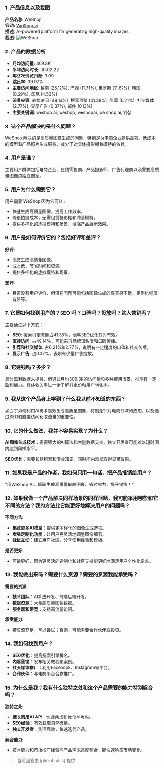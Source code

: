 ### 1. 产品信息以及截图

**产品名称**: WeShop  
**官网**: [WeShop.ai](https://www.weshop.ai)  
**描述**: AI-powered platform for generating high-quality images.  
**截图**: ![WeShop](https://cdn-images.toolify.ai/170375483334982485.jpg)

### 2. 产品的数据分析

- **月均访问量**: 309.3K
- **平均访问时长**: 00:02:22
- **每访次浏览页数**: 3.09
- **跳出率**: 39.97%
- **主要访问地区**: 越南 (25.12%), 巴西 (11.71%), 俄罗斯 (11.67%), 韩国 (8.29%), 印尼 (4.53%)
- **流量来源**: 直接访问 (49.14%), 搜索引擎 (41.38%), 引荐 (6.21%), 社交媒体 (2.77%), 显示广告 (0.37%), 邮件 (0.13%)
- **主要关键词**: weshop ai, weshop, weshopai, we shop ai, 위샵

### 3. 这个产品解决的是什么问题？

WeShop 解决的是高质量图像生成的问题，特别是为电商企业提供高效、低成本的模型和产品照片生成服务，减少了对实体摄影棚和模特的依赖。

### 4. 用户是谁？

主要用户群体包括电商企业、在线零售商、产品摄影师、广告代理商以及需要高质量图像的独立商家。

### 5. 用户为什么需要它？

用户需要 WeShop 因为它可以：
- 快速生成高质量图像，提高工作效率。
- 降低拍摄成本，无需租赁摄影棚和聘请模特。
- 提供多样化的虚拟模特和场景，增强产品展示效果。

### 6. 用户是如何评价它的？包括好评和差评？

**好评**:
- 高效生成高质量图像。
- 成本低，节省时间和资源。
- 提供多样化的虚拟模特和场景。

**差评**:
- 目前没有用户评价，但潜在问题可能包括图像生成的真实感不足、定制化程度有限等。

### 7. 它是如何找到用户的？SEO 吗？口碑吗？投放吗？达人营销吗？

主要通过以下方式：
- **SEO**: 搜索引擎流量占41.38%，表明SEO优化较为有效。
- **直接访问**: 占49.14%，可能来自品牌知名度和口碑传播。
- **引荐和社交媒体**: 占6.21%和2.77%，说明有一定程度的口碑和社交传播。
- **显示广告**: 占0.37%，表明有少量广告投放。

### 8. 它赚钱吗？多少？

具体盈利数据未提供，但通过月均309.3K的访问量和多种使用场景，推测有一定盈利能力。具体收入需进一步了解其定价和用户转化率。

### 9. 我从这个产品身上学到了什么我以前不知道的东西？

学会了如何利用AI技术高效生成高质量图像，特别是针对电商领域的应用，以及通过SEO和直接访问获取流量的重要性。

### 10. 它的什么做法，我并不容易实现？为什么？

**AI图像生成技术**：需要强大的AI算法和大量数据支持，独立开发者可能难以短时间内达到同样水平。

**SEO优化**：需要长期积累和专业知识，短时间内难以取得显著效果。

### 11. 如果我是产品的作者，我如何只用一句话，把产品推销给用户？

"用WeShop AI，瞬间生成高质量电商图像，省时省力，提升销售！"

### 12. 如果我做一个产品解决同样场景的同样问题，我可能采用哪些和它不同的方法？我的方法比它能更好地解决用户的问题吗？

**不同方法**:
- **集成更多AI模型**：提供更多样化的图像生成选项。
- **增强定制化功能**：让用户更灵活地调整图像细节。
- **社区互动**：建立用户社区，分享使用经验和模板。

**是否更好**:
- 可能更好，因为更灵活的定制化和社区支持能更好地满足用户个性化需求。

### 13. 我能做出来吗？需要什么资源？需要的资源我能承受吗？

**需要的资源**:
- **技术团队**：AI算法开发、前端后端开发。
- **数据资源**：大量高质量图像数据。
- **服务器和带宽**：支持高流量访问。

**承受能力**:
- 若资源充足，可以尝试；否则，可能需要合作伙伴或投资。

### 14. 我如何找到用户？

- **SEO优化**：提高搜索引擎排名。
- **内容营销**：发布相关教程和案例。
- **社交媒体推广**：利用Facebook、Instagram等平台。
- **合作伙伴**：与电商平台合作推广。

### 15. 为什么是我？我有什么独特之处和这个产品需要的能力特别契合吗？

**独特之处**:
- **擅长调用AI API**：快速集成和优化AI功能。
- **SEO经验**：有效获取自然流量。
- **独立开发者**：灵活高效，快速迭代产品。

**契合能力**:
- 技术能力和市场推广经验与产品需求高度契合，能快速响应市场变化。

> 当前回答由 [glm-4-plus] 提供